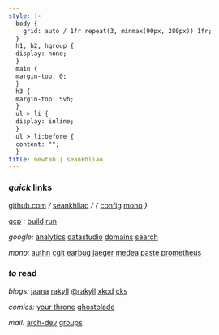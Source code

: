 ```yaml
---
style: |-
  body {
    grid: auto / 1fr repeat(3, minmax(90px, 280px)) 1fr;
  }
  h1, h2, hgroup {
  display: none;
  }
  main {
  margin-top: 0;
  }
  h3 {
  margin-top: 5vh;
  }
  ul > li {
  display: inline;
  }
  ul > li:before {
  content: "";
  }
title: newtab | seankhliao
---
```


### _quick_ links

[github.com](https://github.com)
_/_
[seankhliao](https://github.com/seankhliao)
_/ {_
[config](https://github.com/seankhliao/config)
[mono](https://github.com/seankhliao/mono)
_}_

[gcp](https://console.cloud.google.com)
_:_
[build](https://console.cloud.google.com/cloud-build/builds?project=com-seankhliao)
[run](https://console.cloud.google.com/run?project=com-seankhliao)

_google:_
[analytics](https://analytics.google.com)
[datastudio](https://datastudio.google.com/s/hPBEtNjX6EI)
[domains](https://domains.google.com)
[search](https://search.google.com/search-console/)

_mono:_
[authn](https://authn.seankhliao.com)
[cgit](https://cgit.seankhliao.com/cgit/)
[earbug](https://earbug.seankhliao.com)
[jaeger](https://jaeger.seankhliao.com)
[medea](https://medea.seankhliao.com)
[paste](https://paste.seankhliao.com)
[prometheus](https://prometheus.seankhliao.com)

### _to_ read

_blogs:_
[jaana](https://jbd.dev)
[rakyll](https://rakyll.org)
[@rakyll](https://medium.com/@rakyll)
[xkcd](https://xkcd.com)
[cks](https://utcc.utoronto.ca/~cks/space/blog/__IndexChron)

_comics:_
[your throne](https://www.webtoons.com/en/fantasy/your-throne/list?title_no=2009)
[ghostblade](https://tapas.io/series/GhostBlade/info)

_mail:_
[arch-dev](https://lists.archlinux.org/pipermail/arch-dev-public/)
[groups](https://groups.google.com/my-groups)
